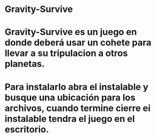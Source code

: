 # Gravity-Survive
# Gravity-Survive es un juego en donde deberá usar un cohete para llevar a su tripulacion a otros planetas.
# Para instalarlo abra el instalable y busque una ubicación para los archivos, cuando termine cierre ei instalable tendra el juego en el escritorio.
